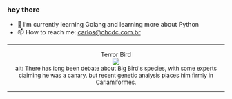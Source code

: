 ### hey there 

- :seedling: I’m currently learning Golang and learning more about Python
- :mailbox: How to reach me: carlos@chcdc.com.br


---


<!-- xkcd -->
<p align="center">Terror Bird</br><img src=https://imgs.xkcd.com/comics/terror_bird.png></br><font size =2>alt: There has long been debate about Big Bird's species, with some experts claiming he was a canary, but recent genetic analysis places him firmly in Cariamiformes.</br></font></p></table></p> 


<!-- xkcd -->
---
